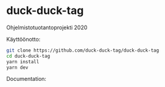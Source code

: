 # duck-duck-tag

Ohjelmistotuotantoprojekti 2020

Käyttöönotto:

```bash
git clone https://github.com/duck-duck-tag/duck-duck-tag
cd duck-duck-tag
yarn install
yarn dev
```

Documentation:

